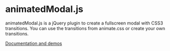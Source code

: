 # animatedModal.js
<p>animatedModal.js is a jQuery plugin to create a fullscreen modal with CSS3 transitions. You can use the transitions from animate.css or create your own transitions.</p>
<a href="http://joaopereirawd.github.io/animatedModal.js/">Documentation and demos</a>
